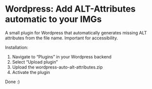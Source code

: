 # Wordpress: Add ALT-Attributes automatic to your IMGs
A small plugin for Wordpress that automatically generates missing ALT attributes from the file name. Important for accessibility.

Installation:
1. Navigate to “Plugins” in your Wordpress backend
2. Select “Upload plugin”
3. Upload the wordpress-auto-alt-attributes.zip
4. Activate the plugin

Done :)
